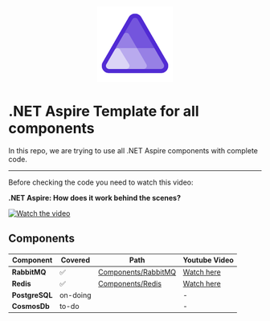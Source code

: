 <p align="center"><img src="dotnet-aspire-logo.png" width="150"></p>

# .NET Aspire Template for all components
In this repo, we are trying to use all .NET Aspire components with complete code.

---

Before checking the code you need to watch this video: 

**.NET Aspire: How does it work behind the scenes?**

[![Watch the video](https://img.youtube.com/vi/9U3Mt02gkvE/hqdefault.jpg)](https://youtu.be/9U3Mt02gkvE)

## Components

|Component|Covered|Path|Youtube Video|
|---|---|---|---|
|**RabbitMQ**|:white_check_mark:|[Components/RabbitMQ](AspireTemplate.Components/RabbitMQConsumers)|[Watch here](https://youtu.be/sOBqIleKiFo)|
|**Redis**|:white_check_mark:|[Components/Redis](AspireTemplate.Components/Redis.Cache)|[Watch here](https://youtu.be/W5o5ot17uUY)|
|**PostgreSQL**|on-doing||-|
|**CosmosDb**|to-do||-|

